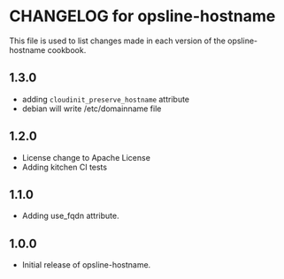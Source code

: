 # CHANGELOG for opsline-hostname

This file is used to list changes made in each version of the opsline-hostname cookbook.

## 1.3.0
* adding `cloudinit_preserve_hostname` attribute
* debian will write /etc/domainname file

## 1.2.0
* License change to Apache License
* Adding kitchen CI tests

## 1.1.0
* Adding use_fqdn attribute.

## 1.0.0
* Initial release of opsline-hostname.
